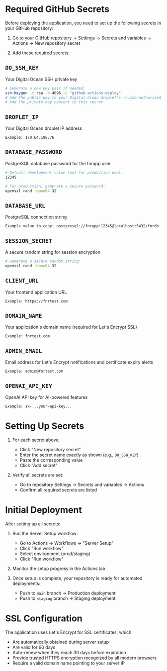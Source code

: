 # Required GitHub Secrets

Before deploying the application, you need to set up the following secrets in your GitHub repository:

1. Go to your GitHub repository → Settings → Secrets and variables → Actions → New repository secret

2. Add these required secrets:

## `DO_SSH_KEY`
Your Digital Ocean SSH private key
```bash
# Generate a new key pair if needed:
ssh-keygen -t rsa -b 4096 -C "github-actions-deploy"
# Add the public key to your Digital Ocean droplet's ~/.ssh/authorized_keys
# Add the private key content to this secret
```

## `DROPLET_IP`
Your Digital Ocean droplet IP address
```
Example: 170.64.188.76
```

## `DATABASE_PASSWORD`
PostgreSQL database password for the fnrapp user
```bash
# Default development value (not for production use):
12345

# For production, generate a secure password:
openssl rand -base64 32
```

## `DATABASE_URL`
PostgreSQL connection string
```
Example value to copy: postgresql://fnrapp:12345@localhost:5432/fnrdb
```

## `SESSION_SECRET`
A secure random string for session encryption
```bash
# Generate a secure random string:
openssl rand -base64 32
```

## `CLIENT_URL`
Your frontend application URL
```
Example: https://fnrtest.com
```

## `DOMAIN_NAME`
Your application's domain name (required for Let's Encrypt SSL)
```
Example: fnrtest.com
```

## `ADMIN_EMAIL`
Email address for Let's Encrypt notifications and certificate expiry alerts
```
Example: admin@fnrtest.com
```

## `OPENAI_API_KEY`
OpenAI API key for AI-powered features
```
Example: sk-...your-api-key...
```

# Setting Up Secrets

1. For each secret above:
   - Click "New repository secret"
   - Enter the secret name exactly as shown (e.g., `DO_SSH_KEY`)
   - Paste the corresponding value
   - Click "Add secret"

2. Verify all secrets are set:
   - Go to repository Settings → Secrets and variables → Actions
   - Confirm all required secrets are listed

# Initial Deployment

After setting up all secrets:

1. Run the Server Setup workflow:
   - Go to Actions → Workflows → "Server Setup"
   - Click "Run workflow"
   - Select environment (prod/staging)
   - Click "Run workflow"

2. Monitor the setup progress in the Actions tab

3. Once setup is complete, your repository is ready for automated deployments:
   - Push to `main` branch → Production deployment
   - Push to `staging` branch → Staging deployment

# SSL Configuration

The application uses Let's Encrypt for SSL certificates, which:
- Are automatically obtained during server setup
- Are valid for 90 days
- Auto-renew when they reach 30 days before expiration
- Provide trusted HTTPS encryption recognized by all modern browsers
- Require a valid domain name pointing to your server IP
